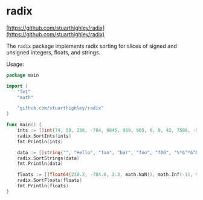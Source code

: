 # radix

[https://github.com/stuarthighley/radix](https://github.com/stuarthighley/radix)

The `radix` package implements radix sorting for slices of signed and unsigned integers, floats, and strings.

Usage:

```go
package main

import (
	"fmt"
	"math"

	"github.com/stuarthighley/radix"
)

func main() {
	ints := []int{74, 59, 238, -784, 9845, 959, 905, 0, 0, 42, 7586, -5467984, 7586}
	radix.SortInts(ints)
	fmt.Println(ints)

	data := []string{"", "Hello", "foo", "bar", "foo", "f00", "%*&^*&^&", "***"}
	radix.SortStrings(data)
	fmt.Println(data)

	floats := []float64{238.2, -784.0, 2.3, math.NaN(), math.Inf(-1), 9845.768, -959.7485, 7.8, 7.8}
	radix.SortFloats(floats)
	fmt.Println(floats)
}
```

